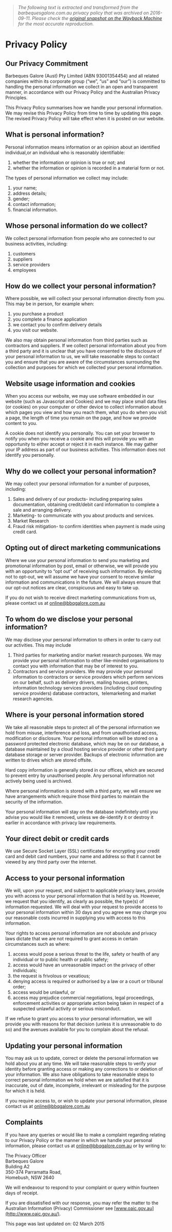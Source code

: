 > *The following text is extracted and transformed from the barbequesgalore.com.au privacy policy that was archived on 2016-09-11. Please check the [original snapshot on the Wayback Machine](https://web.archive.org/web/20160911235203id_/https%3A//www.barbequesgalore.com.au/privacy-policy-cookie-restriction-mode) for the most accurate reproduction.*

# Privacy Policy

## Our Privacy Commitment

Barbeques Galore (Aust) Pty Limited (ABN 93001354454) and all related companies within its corporate group (“we”, “us” and “our”) is committed to handling the personal information we collect in an open and transparent manner, in accordance with our Privacy Policy and the Australian Privacy Principles.

This Privacy Policy summarises how we handle your personal information. We may revise this Privacy Policy from time to time by updating this page. The revised Privacy Policy will take effect when it is posted on our website.

## What is personal information?

Personal information means information or an opinion about an identified individual,or an individual who is reasonably identifiable:

  1. whether the information or opinion is true or not; and
  2. whether the information or opinion is recorded in a material form or not.



The types of personal information we collect may include:

  1. your name;
  2. address details;
  3. gender;
  4. contact information;
  5. financial information.



## Whose personal information do we collect?

We collect personal information from people who are connected to our business activities, including:

  1. customers
  2. suppliers
  3. service providers
  4. employees



## How do we collect your personal information?

Where possible, we will collect your personal information directly from you. This may be in person, for example when:

  1. you purchase a product
  2. you complete a finance application
  3. we contact you to confirm delivery details
  4. you visit our website.



We also may obtain personal information from third parties such as contractors and suppliers. If we collect personal information about you from a third party and it is unclear that you have consented to the disclosure of your personal information to us, we will take reasonable steps to contact you and ensure that you are aware of the circumstances surrounding the collection and purposes for which we collected your personal information.

## Website usage information and cookies

When you access our website, we may use software embedded in our website (such as Javascript and Cookies) and we may place small data files (or cookies) on your computer or other device to collect information about which pages you view and how you reach them, what you do when you visit a page, the length of time you remain on the page, and how we provide content to you. 

A cookie does not identify you personally. You can set your browser to notify you when you receive a cookie and this will provide you with an opportunity to either accept or reject it in each instance. We may gather your IP address as part of our business activities. This information does not identify you personally.

## Why do we collect your personal information?

We may collect your personal information for a number of purposes, including:

  1. Sales and delivery of our products- including preparing sales documentation, obtaining credit/debit card information to complete a sale and arranging delivery.
  2. Marketing- to communicate with you about products and services.
  3. Market Research
  4. Fraud risk mitigation- to confirm identities when payment is made using credit card.



## Opting out of direct marketing communications

Where we use your personal information to send you marketing and promotional information by post, email or otherwise, we will provide you with an opportunity to “opt out” of receiving such information. By electing not to opt-out, we will assume we have your consent to receive similar information and communications in the future. We will always ensure that our opt-out notices are clear, conspicuous and easy to take up. 

If you do not wish to receive direct marketing communications from us, please contact us at [online@bbqgalore.com.au](mailto:online@bbqgalore.com.au)

## To whom do we disclose your personal information?

We may disclose your personal information to others in order to carry out our activities. This may include

  1. Third parties for marketing and/or market research purposes. We may provide your personal information to other like-minded organisations to contact you with information that may be of interest to you.
  2. Contractors and service providers. We may provide your personal information to contractors or service providers which perform services on our behalf, such as delivery drivers, mailing houses, printers, information technology services providers (including cloud computing service providers) database contractors,  telemarketing and market research agencies. 



## Where is your personal information stored

We take all reasonable steps to protect all of the personal information we hold from misuse, interference and loss, and from unauthorised access, modification or disclosure. Your personal information will be stored on a password protected electronic database, which may be on our database, a database maintained by a cloud hosting service provider or other third party database storage or server provider. Backups of electronic information are written to drives which are stored offsite. 

Hard copy information is generally stored in our offices, which are secured to prevent entry by unauthorised people. Any personal information not actively being used is archived. 

Where personal information is stored with a third party, we will ensure we have arrangements which require those third parties to maintain the security of the information. 

Your personal information will stay on the database indefinitely until you advise you would like it removed, unless we de-identify it or destroy it earlier in accordance with privacy law requirements.

## Your direct debit or credit cards

We use Secure Socket Layer (SSL) certificates for encrypting your credit card and debit card numbers, your name and address so that it cannot be viewed by any third party over the internet.

## Access to your personal information

We will, upon your request, and subject to applicable privacy laws, provide you with access to your personal information that is held by us. However, we request that you identify, as clearly as possible, the type(s) of information requested. We will deal with your request to provide access to your personal information within 30 days and you agree we may charge you our reasonable costs incurred in supplying you with access to this information. 

Your rights to access personal information are not absolute and privacy laws dictate that we are not required to grant access in certain circumstances such as where:

  1. access would pose a serious threat to the life, safety or health of any individual or to public health or public safety;
  2. access would have an unreasonable impact on the privacy of other individuals;
  3. the request is frivolous or vexatious;
  4. denying access is required or authorised by a law or a court or tribunal order;
  5. access would be unlawful, or
  6. access may prejudice commercial negotiations, legal proceedings, enforcement activities or appropriate action being taken in respect of a suspected unlawful activity or serious misconduct.



If we refuse to grant you access to your personal information, we will provide you with reasons for that decision (unless it is unreasonable to do so) and the avenues available for you to complain about the refusal.

## Updating your personal information

You may ask us to update, correct or delete the personal information we hold about you at any time. We will take reasonable steps to verify your identity before granting access or making any corrections to or deletion of your information. We also have obligations to take reasonable steps to correct personal information we hold when we are satisfied that it is inaccurate, out of date, incomplete, irrelevant or misleading for the purpose for which it is held.

If you require access to, or wish to update your personal information, please contact us at [online@bbqgalore.com.au ](mailto:online@bbqgalore.com.au)

## Complaints

If you have any queries or would like to make a complaint regarding relating to our Privacy Policy or the manner in which we handle your personal information, please contact us at online@bbqgalore.com.au or by writing to: 

The Privacy Officer   
Barbeques Galore   
Building A2   
350-374 Parramatta Road,   
Homebush, NSW 2640 

We will endeavour to respond to your complaint or query within fourteen days of receipt. 

If you are dissatisfied with our response, you may refer the matter to the Australian Information (Privacy) Commissioner see [www.oaic.gov.au](http://www.oaic.gov.au/). 

This page was last updated on: 02 March 2015
